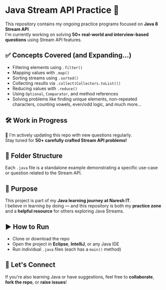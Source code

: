 # Java Stream API Practice 🚀

This repository contains my ongoing practice programs focused on **Java 8 Stream API**.  
I'm currently working on solving **50+ real-world and interview-based questions** using Stream API features.

## ✅ Concepts Covered (and Expanding...)

- Filtering elements using `.filter()`
- Mapping values with `.map()`
- Sorting streams using `.sorted()`
- Collecting results via `.collect(Collectors.toList())`
- Reducing values with `.reduce()`
- Using `Optional`, `Comparator`, and method references
- Solving problems like finding unique elements, non-repeated characters, counting vowels, even/odd logic, and much more...

## 🛠️ Work in Progress

🔄 I'm actively updating this repo with new questions regularly.  
Stay tuned for **50+ carefully crafted Stream API problems!**

## 📁 Folder Structure

Each `.java` file is a standalone example demonstrating a specific use-case or question related to the Stream API.

## 🧠 Purpose

This project is part of my **Java learning journey at Naresh IT**.  
I believe in learning by doing — and this repository is both my **practice zone** and a **helpful resource** for others exploring Java Streams.

## ▶️ How to Run

- Clone or download the repo
- Open the project in **Eclipse**, **IntelliJ**, or any Java IDE
- Run individual `.java` files (each has a `main()` method)

## 🤝 Let's Connect

If you're also learning Java or have suggestions, feel free to **collaborate**, **fork the repo**, or **raise issues**!
